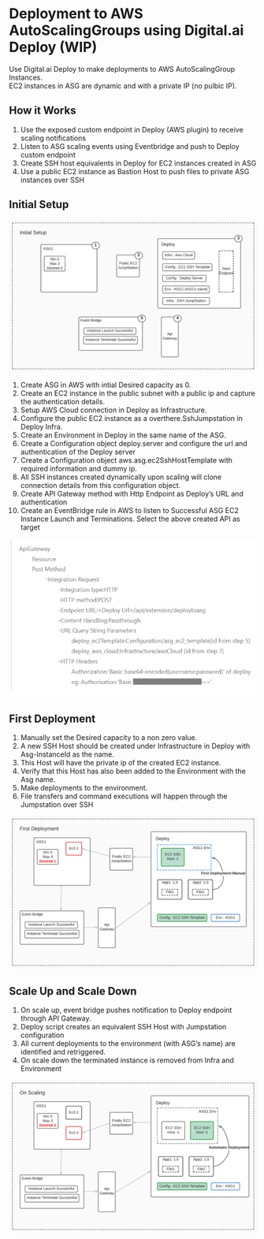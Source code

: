 # Deployment to AWS AutoScalingGroups using Digital.ai Deploy (WIP)

Use Digital.ai Deploy to make deployments to AWS AutoScalingGroup Instances.
</br>EC2 instances in ASG are dynamic and with a private IP (no pulbic IP).

## How it Works

1. Use the exposed custom endpoint in Deploy (AWS plugin) to receive scaling notifications
2. Listen to ASG scaling events using Eventbridge and push to Deploy custom endpoint
3. Create SSH host equivalents in Deploy for EC2 instances created in ASG
4. Use a public EC2 instance as Bastion Host to push files to private ASG instances over SSH

## Initial Setup

![Initial Setup](images/initial_setup.png)

1. Create ASG in AWS with intial Desired capacity as 0.
1. Create an EC2 instance in the public subnet with a public ip and capture the authentication details.
1. Setup AWS Cloud connection in Deploy as Infrastructure.
1. Configure the public EC2 instance as a overthere.SshJumpstation in Deploy Infra.
1. Create an Environment in Deploy in the same name of the ASG.
1. Create a Configuration object deploy.server and configure the url and authentication of the Deploy server
1. Create a Configuration object aws.asg.ec2SshHostTemplate with required information and dummy ip. 
1. All SSH instances created dynamically upon scaling will clone connection details from this configuration object.
1. Create API Gateway method with Http Endpoint as Deploy’s URL and authentication
1. Create an EventBridge rule in AWS to listen to Successful ASG EC2 Instance Launch and Terminations. Select the above created API as target

![API Gateway Setup](images/api_gateway.png)

## First Deployment

1. Manually set the Desired capacity to a non zero value.
1. A new SSH Host should be created under Infrastructure in Deploy with Asg-InstanceId as the name.
1. This Host will have the private ip of the created EC2 instance.
1. Verify that this Host has also been added to the Environment with the Asg name.
1. Make deployments to the environment.
1. File transfers and command executions will happen through the Jumpstation over SSH

![First Deployment](images/first_deployment.png)

## Scale Up and Scale Down

1. On scale up, event bridge pushes notification to Deploy endpoint through API Gateway.
1. Deploy script creates an equivalent SSH Host with Jumpstation configuration
1. All current deployments to the environment (with ASG’s name) are identified and retriggered.
1. On scale down the terminated instance is removed from Infra and Environment

![Automatic Deployments](images/automatic_deployments.png)
